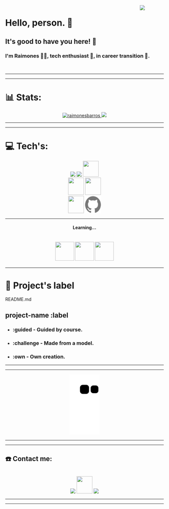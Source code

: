 <img align="right" width="15%" controls autoplay src="https://user-images.githubusercontent.com/104095836/214920922-ddaa4182-6a41-48bd-82a3-0f6171fa5d15.png"/>
<h1>Hello, person. 👋</h1>
<h2>It's good to have you here! 🤝</h2>

<h3>I'm Raimones 🙋‍♂‍, tech enthusiast 🤖, in career transition 🚀.</h3>
<br>

----
----

<h1> 📊 Stats: </h1>
<div align="center">
  <a href="https://github.com/raimonesbarros">
  <img height="150em" src="https://github-readme-streak-stats.herokuapp.com/?user=raimonesbarros&layout=compact&langs_count=7&theme=dark" alt="raimonesbarros" />
  <img height="150em" src="https://github-readme-stats-sigma-five.vercel.app/api/top-langs/?username=raimonesbarros&layout=compact&langs_count=7&theme=dark">
  </a>
</div>

----
----

<h1> 💻 Tech's: </h1>

<div align="center">

<div align="center">
  <img width="50px" src="https://icongr.am/devicon/html5-plain.svg?size=60&color=777777">
  <img width="50px" src="https://icongr.am/devicon/css3-plain.svg?size=60&color=777777">
  <img width="50px" height="50px" src="https://icongr.am/devicon/javascript-plain.svg?size=60&color=777777">

  <br>

  <img width="50px" height="55px" src="https://icongr.am/devicon/bootstrap-plain.svg?size=60&color=777777">
  <img width="50px" height="55px" src="https://icongr.am/feather/figma.svg?size=60&color=777777">

  <br>

  <img width="50px" height="55px" src="https://icongr.am/devicon/git-plain.svg?size=60&color=777777">
  <img width="50px" height="55px" src="./github.png">

</div>

----

<h4> Learning... <h4>
<br>
<div align="center">
  <img width="60px" height="60px" src="https://icongr.am/devicon/react-original.svg?size=70&color=currentColor">
  <img width="60px" height="60px" src="https://icongr.am/devicon/typescript-original.svg?size=70&color=currentColor">
  <img width="60px" height="60px" src="https://icongr.am/devicon/nodejs-original.svg?size=70&color=currentColor">

</div>

</div>

----

<h1>📁 Project's label</h1>
README.md

## project-name :label
- ### :guided - Guided by course.
- ### :challenge - Made from a model.
- ### :own - Own creation.

----
----

<div align="center">

  ![Snake animation](https://github.com/raimonesbarros/raimonesbarros/blob/output/github-contribution-grid-snake.svg)

</div>

----
----

<h2> ☎️ Contact me: </h2>
<br>
<div align="center">
  <a href="https://www.linkedin.com/in/raimones-barros-b6577492/" target="_blank">
    <img src="https://icongr.am/devicon/linkedin-original.svg?size=50&color=currentColor"/></a>
  <a href = "mailto:raimonesrsb@gmail.com" target="_blank">
    <img width="50px" height="55px" src="https://cdn-icons-png.flaticon.com/512/5968/5968534.png" target="_blank"></a>
  <a href="https://www.instagram.com/silvabarross/" target="_blank">
    <img width="50px" src="https://cdn-icons-png.flaticon.com/512/2111/2111463.png" target="_blank"></a>
</div>


----
----
